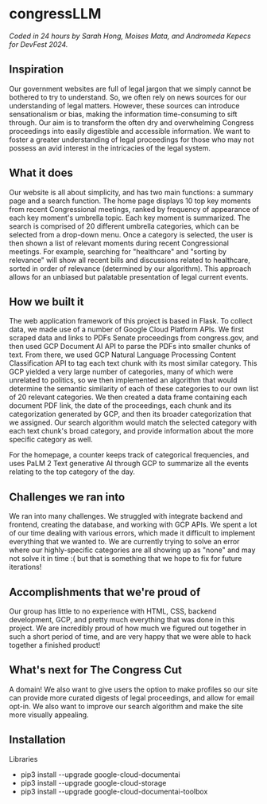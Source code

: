 # congressLLM
_Coded in 24 hours by Sarah Hong, Moises Mata, and Andromeda Kepecs for DevFest 2024._

## Inspiration
Our government websites are full of legal jargon that we simply cannot be bothered to try to understand. So, we often rely on news sources for our understanding of legal matters. However, these sources can introduce sensationalism or bias, making the information time-consuming to sift through. Our aim is to transform the often dry and overwhelming Congress proceedings into easily digestible and accessible information. We want to foster a greater understanding of legal proceedings for those who may not possess an avid interest in the intricacies of the legal system.

## What it does
Our website is all about simplicity, and has two main functions: a summary page and a search function. The home page displays 10 top key moments from recent Congressional meetings, ranked by frequency of appearance of each key moment's umbrella topic. Each key moment is summarized. The search is comprised of 20 different umbrella categories, which can be selected from a drop-down menu. Once a category is selected, the user is then shown a list of relevant moments during recent Congressional meetings. For example, searching for "healthcare" and "sorting by relevance" will show all recent bills and discussions related to healthcare, sorted in order of relevance (determined by our algorithm). This approach allows for an unbiased but palatable presentation of legal current events.

## How we built it
The web application framework of this project is based in Flask. To collect data, we made use of a number of Google Cloud Platform APIs. We first scraped data and links to PDFs Senate proceedings from congress.gov, and then used GCP Document AI API to parse the PDFs into smaller chunks of text. From there, we used GCP Natural Language Processing Content Classification API to tag each text chunk with its most similar category. This GCP yielded a very large number of categories, many of which were unrelated to politics, so we then implemented an algorithm that would determine the semantic similarity of each of these categories to our own list of 20 relevant categories. We then created a data frame containing each document PDF link, the date of the proceedings, each chunk and its categorization generated by GCP, and then its broader categorization that we assigned. Our search algorithm would match the selected category with each text chunk's broad category, and provide information about the more specific category as well. 

For the homepage, a counter keeps track of categorical frequencies, and uses PaLM 2 Text generative AI through GCP to summarize all the events relating to the top category of the day.

## Challenges we ran into
We ran into many challenges. We struggled with integrate backend and frontend, creating the database, and working with GCP APIs. We spent a lot of our time dealing with various errors, which made it difficult to implement everything that we wanted to. We are currently trying to solve an error where our highly-specific categories are all showing up as "none" and may not solve it in time :( but that is something that we hope to fix for future iterations!

## Accomplishments that we're proud of
Our group has little to no experience with HTML, CSS, backend development, GCP, and pretty much everything that was done in this project. We are incredibly proud of how much we figured out together in such a short period of time, and are very happy that we were able to hack together a finished product!

## What's next for The Congress Cut
A domain! We also want to give users the option to make profiles so our site can provide more curated digests of legal proceedings, and allow for email opt-in. We also want to improve our search algorithm and make the site more visually appealing.

## Installation
Libraries
- pip3 install --upgrade google-cloud-documentai
- pip3 install --upgrade google-cloud-storage
- pip3 install --upgrade google-cloud-documentai-toolbox
